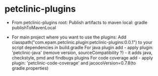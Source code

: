 # petclinic-plugins

- From petclinic-plugins root:
Publish artifacts to maven local: gradle publishToMavenLocal

- For main project where you want to use the plugins:
Add classpath("com.epam.petclinic.plugin:petclinic-plugins:0.0.1") to your script dependencies in build.gradle
For java plugin add - apply plugin: 'petclinic-java' (remove version, sourceCompatibility ?) - it adds java, checkstyle,
pmd and findbugs plugins
For code coverage add - apply plugin: 'petclinic-code-coverage' and jacocoVersion=0.7.8(to gradle.properties)